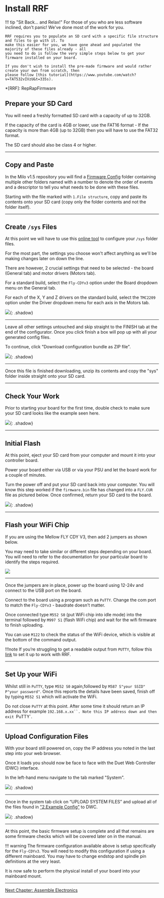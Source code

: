 # Install RRF

!!! tip "Sit Back... and Relax!"
    For those of you who are less software inclined, don't panic! We've done most of the work for you.

    RRF requires you to populate an SD card with a specific file structure and files to go with it. To
    make this easier for you, we have gone ahead and populated the majority of these files already - all
    you need to do is follow the very simple steps below to get your firmware installed on your board.

    If you don't wish to install the pre-made firmware and would rather create your own from scratch, then
    please follow [this tutorial](https://www.youtube.com/watch?v=TAT532vIVzU&t=335s).


*[RRF]: RepRapFirmware


## Prepare your SD Card

You will need a freshly formatted SD card with a capacity of up to 32GB.

If the capacity of the card is 4GB or lower, use the FAT16 format - If the capacity is more than 4GB (up to 32GB) then you will have to use the FAT32 format.

The SD card should also be class 4 or higher.

---

## Copy and Paste

In the Milo v1.5 repository you will find a [Firmware Config](https://github.com/MillenniumMachines/Milo-v1.5/tree/main/Firmware%20and%20Post%20Processors/Example%20Firmware%20configs/Firmware%20V1.0) folder containing multiple other folders named with a number to denote the order of events and a descriptor to tell you what needs to be done with these files.

Starting with the file marked with `1.File structure`, copy and paste its contents onto your SD card (copy only the folder contents and not the folder itself).

---

## Create `/sys` Files

At this point we will have to use this [online tool](https://teamgloomy.github.io/Configurator) to configure your `/sys` folder files.

For the most part, the settings you choose won't affect anything as we'll be making changes later on down the line.

There are however, 2 crucial settings that need to be selected - the board (General tab) and motor drivers (Motors tab).

For a standard build, select the `Fly-CDYv3` option under the Board dropdown menu on the General tab.

For each of the X, Y and Z drivers on the standard build, select the `TMC2209` option under the Driver dropdown menu for each axis in the Motors tab.

![](../img/install_rrf/install_rrf_step_0.png){: .shadow}

---

Leave all other settings untouched and skip straight to the FINISH tab at the end of the configurator. Once you click finish a box will pop up with all your generated config files.

To continue, click "Download configuration bundle as ZIP file".

![](../img/install_rrf/install_rrf_step_1.png){: .shadow}

---

Once this file is finished downloading, unzip its contents and copy the "sys" folder inside straight onto your SD card.

---

## Check Your Work

Prior to starting your board for the first time, double check to make sure your SD card looks like the example seen here.

![](../img/install_rrf/install_rrf_step_2.png){: .shadow}

---

## Initial Flash

At this point, eject your SD card from your computer and mount it into your controller board.

Power your board either via USB or via your PSU and let the board work for a couple of minutes.

Turn the power off and put your SD card back into your computer. You will know this step worked if the `firmware.bin` file has changed into a `FLY.CUR` file as pictured below. Once confirmed, return your SD card to the board.

![](../img/install_rrf/install_rrf_step_3.png){: .shadow}

---

## Flash your WiFi Chip

If you are using the Mellow FLY CDY V3, then add 2 jumpers as shown below.

You may need to take similar or different steps depending on your board. You will need to refer to the documentation for your particular board to identify the steps required.

![](../img/install_rrf/install_rrf_step_4.png)

---

Once the jumpers are in place, power up the board using 12-24v and connect to the USB port on the board.

Connect to the board using a program such as `PuTTY`. Change the com port to match the `Fly-CDYv3` - baudrate doesn't matter.

Once connected type `M552 S0` (put WiFi chip into idle mode) into the terminal followed by `M997 S1` (flash WiFi chip) and wait for the wifi firmware to finish uploading.

You can use `M122` to check the status of the WiFi device, which is visible at the bottom of the command output.

!!!note
    If you’re struggling to get a readable output from `PUTTY`, follow this [link](https://teamgloomy.github.io/putty.html) to set it up to work with RRF.

---

## Set Up your WiFi

Whilst still in `PuTTY`, type `M552 S0` again,followed by `M587 S"your SSID" P"your password"`. Once this reports the details have been saved, finish off by typing `M552 S1` which will activate the WiFi.

Do not close `PuTTY` at this point. After some time it should return an IP address for example `192.168.x.xx``. Note this IP address down and then exit `PuTTY`.

---

## Upload Configuration Files
With your board still powered on, copy the IP address you noted in the last step into your web browser.

Once it loads you should now be face to face with the Duet Web Controller (DWC) interface.

In the left-hand menu navigate to the tab marked "System".

![](../img/install_rrf/install_rrf_step_5.png){: .shadow}

---

Once in the system tab click on “UPLOAD SYSTEM FILES” and upload all of the files found in ["2.Example Config"](https://github.com/MillenniumMachines/Milo-v1.5/tree/main/Firmware%20and%20Post%20Processors/Example%20Firmware%20configs/Firmware%20V1.0/2.%20Example%20config%20(upload%20contents%20to%20DWC)) to DWC.

![](../img/install_rrf/install_rrf_step_6.png){: .shadow}

---

At this point, the basic firmware setup is complete and all that remains are some firmware checks which will be covered later on in the manual.

!!! warning
    The firmware configuration available above is setup specifically for the `Fly-CDYv3`. You will need to modify this configuration if using a different mainboard. You may have to change endstop and spindle pin definitions at the very least.

It is now safe to perform the physical install of your board into your mainboard mount.

---

[Next Chapter: Assemble Electronics](./90_install_rrf.md)